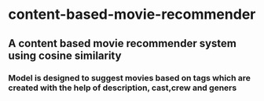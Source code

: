 # content-based-movie-recommender

## A content based movie recommender system using cosine similarity

 ### Model is designed to suggest  movies based on   tags which are created with the help of description, cast,crew and geners
